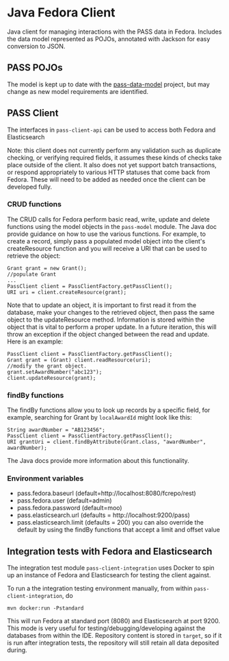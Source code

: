# Java Fedora Client 
Java client for managing interactions with the PASS data in Fedora. Includes the data model represented as POJOs, annotated with Jackson for easy conversion to JSON.

## PASS POJOs
The model is kept up to date with the [pass-data-model](https://github.com/OA-PASS/pass-data-model) project, but may change as new model requirements are identified.

## PASS Client
The interfaces in `pass-client-api` can be used to access both Fedora and Elasticsearch

Note: this client does not currently perform any validation such as duplicate checking, or verifying required fields, it assumes these kinds of checks take place outside of the client. It also does not yet support batch transactions, or respond appropriately to various HTTP statuses that come back from Fedora. These will need to be added as needed once the client can be developed fully.

### CRUD functions
The CRUD calls for Fedora perform basic read, write, update and delete functions using the model objects in the `pass-model` module. The Java doc provide guidance on how to use the various functions. For example, to create a record, simply pass a populated model object into the client's createResource function and you will receive a URI that can be used to retrieve the object:
```
Grant grant = new Grant();
//populate Grant
...
PassClient client = PassClientFactory.getPassClient();
URI uri = client.createResource(grant);
```

Note that to update an object, it is important to first read it from the database, make your changes to the retrieved object, then pass the same object to the updateResource method. Information is stored within the object that is vital to perform a proper update. In a future iteration, this will throw an exception if the object changed between the read and update. Here is an example:
```
PassClient client = PassClientFactory.getPassClient();
Grant grant = (Grant) client.readResource(uri);
//modify the grant object.
grant.setAwardNumber("abc123");
client.updateResource(grant);

```

### findBy functions

The findBy functions allow you to look up records by a specific field, for example, searching for Grant by `localAwardId` might look like this:
```
String awardNumber = "AB123456";
PassClient client = PassClientFactory.getPassClient();
URI grantUri = client.findByAttribute(Grant.class, "awardNumber", awardNumber);
```
The Java docs provide more information about this functionality.

### Environment variables
* pass.fedora.baseurl (default=http://localhost:8080/fcrepo/rest)
* pass.fedora.user (default=admin)
* pass.fedora.password (default=moo)
* pass.elasticsearch.url (defaults = http://localhost:9200/pass)
* pass.elasticsearch.limit (defaults = 200) you can also override the default by using the findBy functions that accept a limit and offset value

## Integration tests with Fedora and Elasticsearch

The integration test module `pass-client-integration` uses Docker to spin up an instance of Fedora and Elasticsearch for testing the client against.

To run a the integration testing environment manually, from within `pass-client-integration`, do

    mvn docker:run -Pstandard

This will run Fedora at standard port (8080) and Elasticsearch at port 9200. This mode is very useful for testing/debugging/developing against the databases from within the IDE.   Repository content is stored in `target`, so if it is run after integration tests, the repository will still retain all data deposited during.
